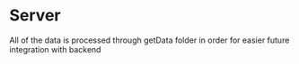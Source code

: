 # Server

All of the data is processed through getData folder in order for easier future integration with backend
